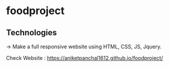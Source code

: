 # foodproject

## Technologies
-> Make a full responsive website using HTML, CSS, JS, Jquery.


Check Website : https://aniketpanchal1612.github.io/foodproject/
